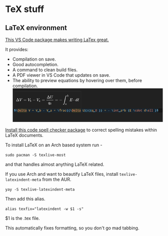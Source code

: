 # TeX stuff

## LaTeX environment

[This VS Code package makes writing LaTex great.](https://marketplace.visualstudio.com/items?itemName=James-Yu.latex-workshop)


It provides: 

- Compilation on save.
- Good autocompletion.
- A command to clean build files.
- A PDF viewer in VS Code that updates on save.
- The ability to preview equations by hovering over them, before compilation.
![hover-example.jpg](hover-example.png)


[Install this code spell checker package](https://open-vsx.org/extension/streetsidesoftware/code-spell-checker)
to correct spelling mistakes within LaTeX documents.

To install LaTeX on an Arch based system run -

`sudo pacman -S texlive-most`

and that handles almost anything LaTeX related.

If you use Arch and want to beautify LaTeX files, install `texlive-latexindent-meta` from the AUR.

`yay -S texlive-latexindent-meta`

Then add this alias. 

`alias texfix="latexindent -w $1 -s"`

$1 is the .tex file.

This automatically fixes formatting, so you don't go mad tabbing.

